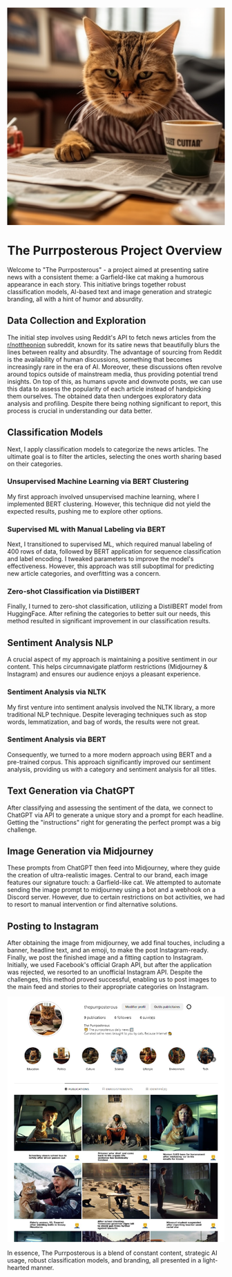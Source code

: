 ![logo](https://raw.githubusercontent.com/ralphmartynward/ironhack_09_final-project/main/images/ralphward_with_martin_parrs_50mm_lens_a_garfield-like_cat._Hes__c8f5c1ee-05c4-4bd8-82ec-ca1c2cc20073.png)

# The Purrposterous Project Overview

Welcome to "The Purrposterous" - a project aimed at presenting satire news with a consistent theme: a Garfield-like cat making a humorous appearance in each story. This initiative brings together robust classification models, AI-based text and image generation and strategic branding, all with a hint of humor and absurdity.

## Data Collection and Exploration

The initial step involves using Reddit's API to fetch news articles from the [r/nottheonion](https://www.reddit.com/r/nottheonion/) subreddit, known for its satire news that beautifully blurs the lines between reality and absurdity. The advantage of sourcing from Reddit is the availability of human discussions, something that becomes increasingly rare in the era of AI. Moreover, these discussions often revolve around topics outside of mainstream media, thus providing potential trend insights. On top of this, as humans upvote and downvote posts, we can use this data to assess the popularity of each article instead of handpicking them ourselves. 
The obtained data then undergoes exploratory data analysis and profiling. Despite there being nothing significant to report, this process is crucial in understanding our data better.

## Classification Models

Next, I apply classification models to categorize the news articles. The ultimate goal is to filter the articles, selecting the ones worth sharing based on their categories.

### Unsupervised Machine Learning via BERT Clustering

My first approach involved unsupervised machine learning, where I implemented BERT clustering. However, this technique did not yield the expected results, pushing me to explore other options.

### Supervised ML with Manual Labeling via BERT

Next, I transitioned to supervised ML, which required manual labeling of 400 rows of data, followed by BERT application for sequence classification and label encoding. I tweaked parameters to improve the model's effectiveness. However, this approach was still suboptimal for predicting new article categories, and overfitting was a concern.

### Zero-shot Classification via DistilBERT

Finally, I turned to zero-shot classification, utilizing a DistilBERT model from HuggingFace. After refining the categories to better suit our needs, this method resulted in significant improvement in our classification results.

## Sentiment Analysis NLP

A crucial aspect of my approach is maintaining a positive sentiment in our content. This helps circumnavigate platform restrictions (Midjourney & Instagram) and ensures our audience enjoys a pleasant experience.

### Sentiment Analysis via NLTK

My first venture into sentiment analysis involved the NLTK library, a more traditional NLP technique. Despite leveraging techniques such as stop words, lemmatization, and bag of words, the results were not great.

### Sentiment Analysis via BERT

Consequently, we turned to a more modern approach using BERT and a pre-trained corpus. This approach significantly improved our sentiment analysis, providing us with a category and sentiment analysis for all titles.

## Text Generation via ChatGPT 

After classifying and assessing the sentiment of the data, we connect to ChatGPT via API to generate a unique story and a prompt for each headline. Getting the "instructions" right for generating the perfect prompt was a big challenge. 

## Image Generation via Midjourney

These prompts from ChatGPT then feed into Midjourney, where they guide the creation of ultra-realistic images. Central to our brand, each image features our signature touch: a Garfield-like cat. 
We attempted to automate sending the image prompt to midjourney using a bot and a webhook on a Discord server. However, due to certain restrictions on bot activities, we had to resort to manual intervention or find alternative solutions.

## Posting to Instagram

After obtaining the image from midjourney, we add final touches, including a banner, headline text, and an emoji, to make the post Instagram-ready.
Finally, we post the finished image and a fitting caption to Instagram. Initially, we used Facebook's official Graph API, but after the application was rejected, we resorted to an unofficial Instagram API. Despite the challenges, this method proved successful, enabling us to post images to the main feed and stories to their appropriate categories on Instagram.

![IG](https://raw.githubusercontent.com/ralphmartynward/ironhack_09_final-project/main/images/instagrampurr.png)

In essence, The Purrposterous is a blend of constant content, strategic AI usage, robust classification models, and branding, all presented in a light-hearted manner. 